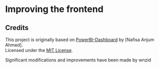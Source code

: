 # Improving the frontend

## Credits

This project is originally based on [PowerBI-Dashboard](https://github.com/nafisanafu15/PowerBI-Dashboard) by [Nafisa Anjum Ahmed].  
Licensed under the [MIT License](https://opensource.org/licenses/MIT).

Significant modifications and improvements have been made by wnzid
